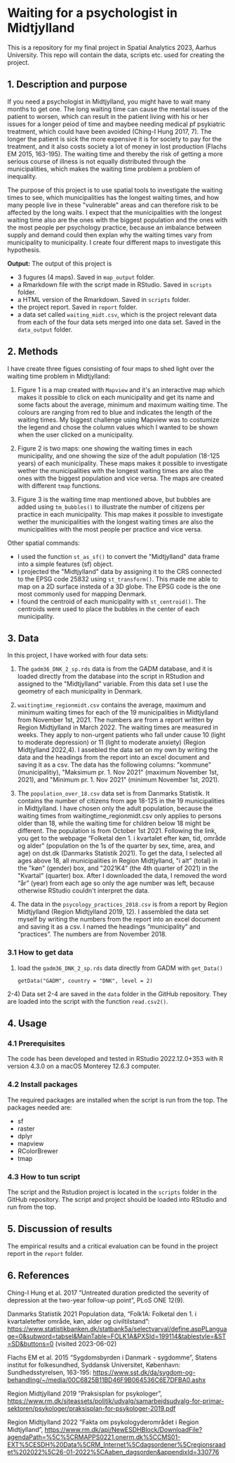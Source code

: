 # Waiting for a psychologist in Midtjylland
This is a repository for my final project in Spatial Analytics 2023, Aarhus University. This repo will contain the data, scripts etc. used for creating the project. 

## 1. Description and purpose
If you need a psychologist in Midtjylland, you might have to wait many months to get one. The long waiting time can cause the mental issues of the patient to worsen, which can result in the patient living with his or her issues for a longer peiod of time and maybee needing medical pf psykiatric treatment, which could have been avoided (Ching-I Hung 2017, 7). The longer the patient is sick the more expensive it is for society to pay for the treatment, and it also costs society a lot of money in lost production (Flachs EM 2015, 163-195). The waiting time and thereby the risk of getting a more serious course of illness is not equally distributed through the municipalities, which makes the waiting time problem a problem of inequality. 

The purpose of this project is to use spatial tools to investigate the waiting times to see, which municipalities has the longest waiting times, and how many people live in these "vulnerable" areas and can therefore risk to be affected by the long waits. I expect that the municipalities with the longest waiting time also are the ones with the biggest population and the ones with the most people per psychology practice, because an imbalance between supply and demand could then explan why the waiting times vary from municipality to municipality. I create four different maps to investigate this hypothesis. 

__Output:__ The output of this project is
- 3 fugures (4 maps). Saved in ```map_output``` folder. 
- a Rmarkdown file with the script made in RStudio. Saved in ```scripts``` folder. 
- a HTML version of the Rmarkdown. Saved in ```scripts``` folder.
- the project report. Saved in ```report``` folder. 
- a data set called ```waiting_midt.csv```, which is the project relevant data from each of the four data sets merged into one data set. Saved in the ```data_output``` folder. 

## 2. Methods

I have create three figues consisting of four maps to shed light over the waiting time problem in Midtjylland: 

1) Figure 1 is a map created with ```Mapview``` and it's an interactive map which makes it possible to click on each municipality and get its name and some facts about the average, minimum and maximum waiting time. The colours are ranging from red to blue and indicates the length of the waiting times. My biggest challenge using Mapview was to costumize the legend and chose the column values which I wanted to be shown when the user clicked on a municipality. 

2) Figure 2 is two maps: one showing the waiting times in each municipality, and one showing the size of the adult population (18-125 years) of each municipality. These maps makes it possible to investigate wether the municipalities with the longest waiting times are also the ones with the biggest population and vice versa. The maps are created with different ```tmap``` functions. 

3) Figure 3 is the waiting time map mentioned above, but bubbles are added using ```tm_bubbles()``` to illustrate the number of citizens per practice in each municipality. This map makes it possible to investigate wether the municipalities with the longest waiting times are also the municipalities with the most people per practice and vice versa.

Other spatial commands:
- I used the function ```st_as_sf()``` to convert the "Midtjylland" data frame into a simple features (sf) object.
- I projected the "Midtjylland" data by assigning it to the CRS connected to the EPSG code 25832 using ```st_transform()```. This made me able to map on a 2D surface insteda of a 3D globe. The EPSG code is the one most commonly used for mapping Denmark. 
- I found the centroid of each municipality with ```st_centroid()```. The centroids were used to place the bubbles in the center of each municipality. 

## 3. Data
In this project, I have worked with four data sets:

1) The ```gadm36_DNK_2_sp.rds``` data is from the GADM database, and it is loaded directly from the database into the script in RStudion and assigned to the "Midtjylland" variable. From this data set I use the geometry of each municipality in Denmark.

2) ```waitingtime_regionmidt.csv``` contains the average, maximum and minimum waiting times for each of the 19 municipalities in Midtjylland from November 1st, 2021. The numbers are from a report written by Region Midtjylland in March 2022. The waiting times are measured in weeks. They apply to non-urgent patients who fall under cause 10 (light to moderate depression) or 11 (light to moderate anxiety) (Region Midtjylland 2022,4). I assebled the data set on my own by writing the data and the headings from the report into an excel document and saving it as a csv. The data has the following columns: "kommune" (municipalitiy), "Maksimum pr. 1. Nov 2021" (maximum November 1st, 2021), and "Minimum pr. 1. Nov 2021" (minimum November 1st, 2021). 

3) The ```population_over_18.csv``` data set is from Danmarks Statistik. It contains the number of citizens from age 18-125  in the 19 municipalities in Midtjylland. I have chosen only the adult population, because the waiting times from waitingtime_regionmidt.csv only applies to persons older than 18, while the waiting time for children below 18 might be different. The population is from October 1st 2021. Following the link, you get to the webpage “Folketal den 1. i kvartalet efter køn, tid, område og alder” (population on the 1s of the quarter by sex, time, area, and age) on dst.dk (Danmarks Statistik 2021). To get the data, I selected all ages above 18, all municipalities in Region Midtjylland, "i alt" (total) in the "køn" (gender) box, and "2021K4” (the 4th quarter of 2021) in the "Kvartal" (quarter) box. After I downloaded the data, I removed the word “år” (year) from each age so only the age number was left, because otherwise RStudio couldn't interpret the data. 

4) The data in the ```psycology_practices_2018.csv``` is from a report by Region Midtjylland (Region Midtjylland 2019, 12). I assembled the data set myself by writing the numbers from the report into an excel document and saving it as a csv. I named the headings “municipality” and “practices”. The numbers are from November 2018.  

### 3.1 How to get data 
1) load the ```gadm36_DNK_2_sp.rds``` data directly from GADM with ```get_Data()```
      
       getData("GADM", country = "DNK", level = 2)
      
2-4) Data set 2-4 are saved in the ```data``` folder in the GitHub repository. They are loaded into the script with the function ```read.csv2()```. 

## 4. Usage

### 4.1 Prerequisites
The code has been developed and tested in RStudio 2022.12.0+353 with R version 4.3.0 on a macOS Monterey 12.6.3 computer. 

### 4.2 Install packages
The required packages are installed when the script is run from the top. The packages needed are: 
- sf 
- raster
- dplyr
- mapview
- RColorBrewer 
- tmap

### 4.3 How to tun script
The script and the Rstudion project is located in the ```scripts``` folder in the GitHub repository. The script and project should be loaded into RStudio and run from the top. 

## 5. Discussion of results 
The empirical results and a critical evaluation can be found in the project report in the ```report``` folder. 

## 6. References
Ching-I Hung et al.
2017	”Untreated duration predicted the severity of depression at the two-year follow-up point”, PLoS ONE 12(9).  

Danmarks Statistik
2021	Population data, “Folk1A: Folketal den 1. i kvartaletefter område, køn, alder og civiltilstand”: https://www.statistikbanken.dk/statbank5a/selectvarval/define.aspPLanguage=0&subword=tabsel&MainTable=FOLK1A&PXSId=199114&tablestyle=&ST=SD&buttons=0 
 (visited 2023-06-02)

Flachs EM et al. 
2015	“Sygdomsbyrden i Danmark - sygdomme”, Statens institut for folkesundhed, Syddansk Universitet, København: Sundhedsstyrelsen, 163-195: https://www.sst.dk/da/sygdom-og-behandling/~/media/00C6825B11BD46F9B064536C6E7DFBA0.ashx 

Region Midtjylland
2019	”Praksisplan for psykologer”, 
https://www.rm.dk/siteassets/politik/udvalg/samarbejdsudvalg-for-primar-sektoren/psykologer/praksisplan-for-psykologer-2019.pdf 

Region Midtjylland
2022	”Fakta om psykologyderområdet i Region Midtjylland”, https://www.rm.dk/api/NewESDHBlock/DownloadFile?agendaPath=%5C%5CRMAPPS0221.onerm.dk%5CCMS01-EXT%5CESDH%20Data%5CRM_Internet%5Cdagsordener%5Cregionsraadet%202022%5C26-01-2022%5CAaben_dagsorden&appendixId=330776 


